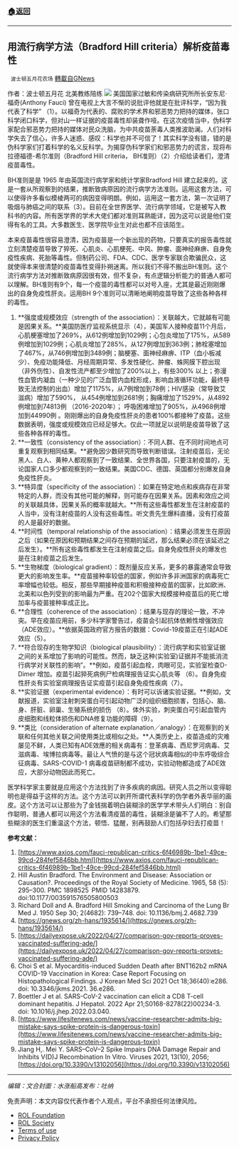 ###  [:house:返回](README.md)
---


## 用流行病学方法（Bradford Hill criteria）解析疫苗毒性
` 波士顿五月花农场` [轉載自GNews](https://gnews.org/zh-hans/2474865/)

作者：波士顿五月花 北美教练陪练
 ![](https://assets.gnews.org/wp-content/uploads/2022/05/340EBB34-C285-45EF-86A3-DEDBC9C2459F.jpg) 
美国国家过敏和传染病研究所所长安东尼·福奇(Anthony Fauci) 曾在电视上大言不惭的说批评他就是在批评科学，“因为我代表了科学” （1）。以福奇为代表的、腐败的学术界和邪恶势力把持的媒体，张口科学闭口科学，但对山一样证据的疫苗毒性却装聋作哑。在这次疫情当中，伪科学家配合邪恶势力把持的媒体对民众洗脑，为中共疫苗荼毒人类推波助澜。人们对科学失去了信心，许多人迷惑、感叹：科学也并不可信了！其实科学没有错，错的是伪科学家们打着科学的名义反科学。为揭穿伪科学家们和邪恶势力的谎言，现将布拉德福德-希尔准则（Bradford Hill criteria， BH准则）（2）介绍给读者们，澄清疫苗毒性。

BH准则是是 1965 年由英国流行病学家和统计学家Bradford Hill 建立起来的。这是一套从所观察到的结果，推断致病原因的流行病学方法准则。运用这套方法，可以使得许多看似模棱两可的病因变得明朗。例如，运用这一套方法，第一次证明了吸烟与肺癌之间的联系（3）。目前在全世界医学、流行病学领域，它是被写入教科书的内容。所有医学界的学术大佬们都对准则耳熟能详，因为这可以说是他们变得有名的工具。大多数医生、医学院毕业生对此也都不应该陌生。

本来疫苗毒性很容易澄清，因为疫苗是一个新出现的药物，只要真实的报告毒性就立刻清楚疫苗导致了猝死、心肌炎、心肌梗死、中风、肿瘤、面神经麻痹、自身免疫性疾病、死胎等毒性。但制药公司、FDA、CDC、医学专家联合欺骗民众，这就使得本来很清楚的疫苗毒性变得扑朔迷离。所以我们不得不搬出BH准则。这个流行病学方法对推断致病原因很有效，但不复杂，有点逻辑分析能力的普通人都可以理解。BH准则有9个，每一个疫苗的毒性都可以对号入座，尤其是最近刚刚爆出的自身免疫性肝炎。运用BH 9个准则可以清晰地阐明疫苗导致了这些各种各样的毒性。
 
1. **强度或规模效应（strength of the association）：关联越大，它就越有可能是因果关系。**美国防医疗监视系统显示（4），美国军人接种疫苗11个月后，心肌梗塞增加了269%，从612例增加到1029例；心包炎增加了175%，从589例增加到1029例；心肌炎增加了285%，从127例增加到363例；肺栓塞增加了467%，从746例增加到3489例；脑梗塞、面神经麻痹、ITP（血小板减少）、免疫功能降低、月经周期异常、多发性硬化、肿瘤、蛛网膜下腔出现（非外伤性）、自发性流产都至少增加了200%以上，有些300% 以上；弥漫性血管内凝血（一种少见的广泛血管内血栓形成，影响血液循环功能，最终导致无法控制的出血）增加了1175%，从7例增加到78例；HIV感染（常导致艾滋病）增加了590%， 从454例增加到2681例；胸痛增加了1529%，从4892例增加到74813例 （2016-2020年）； 呼吸困难增加了905%，从4968例增加到44990例 。刚刚爆出的自身免疫性肝炎的患者100%都接种了疫苗。这些数据表明，强度或规模效应已经足够大。仅此一项就足以说明是疫苗导致了这些各种各样的毒性。
2. **一致性（consistency of the association）：不同人群、在不同时间地点可重复观察到相同结果。**避免因少数研究而导致判断错误。注射疫苗后，无论黑人、白人、黄种人都观察到了一致结果、全世界各国，只要注射疫苗的，无论国家人口多少都观察到的一致结果。美国CDC、德国、英国都分别爆发自身免疫性肝炎。
3. **特异度（specificity of the association）：如果在特定地点和疾病存在非常特定的人群，而没有其他可能的解释，则可能存在因果关系。因素和效应之间的关联越具体，因果关系的概率就越大。**所有这些毒性都发生在注射疫苗的人当中，没有注射疫苗的人没有这些毒性。听文贵先生爆料直播，没有打疫苗的人是最好的数据。
4. **时间性（temporal relationship of the association）：结果必须发生在原因之后（如果在原因和预期结果之间存在预期的延迟，那么结果必须在该延迟之后发生）。**所有这些毒性都发生在注射疫苗之后。自身免疫性肝炎的爆发也是在注射疫苗之后发生。
5. **生物梯度（biological gradient）：既剂量反应关系，更多的暴露通常会导致更大的影响发生率。**疫苗接种率较低的国家，例如许多非洲国家的病毒死亡率增幅也较低。相反，那些早期接种疫苗和积极接种疫苗的国家，比如欧洲、北美和以色列受到的影响最为严重。在202个国家大规模接种疫苗后的死亡增加率与疫苗接种率成正比。
6. **合理性（coherence of the association）：结果与现存的理论一致，不冲突。早在疫苗应用前，多少科学家警告过，疫苗会引起抗体依赖性增强效应（ADE效应）。**依据英国政府官方报告的数据：Covid-19疫苗正在引起ADE效应（5）。
7. **符合现存的生物学知识（biological plausibility）：流行病学和实验室证据之间的关系增加了影响的可能性。然而，缺乏这种(实验室)证据并不能抵消流行病学对关联性的影响”。**例如，疫苗引起血栓，肉眼可见，实验室检查D-Dimer 增加。疫苗引起猝死病例尸检病理报告证实心肌炎等 （6）。自身免疫性肝炎有实验室病理报告证实疫苗引起自身免疫性疾病（7）。
8. **实验证据（experimental evidence）：有时可以诉诸实验证据。**例如，文献报道，实验室注射刺突蛋白可引起动物广泛的组织细胞损害，包括心、脑、身、肝脏、卵巢、生殖系统的损伤 （8）。体外实验，刺突蛋白可引起血管内皮细胞和线粒体损伤和DNA修复功能的障碍（9）。
9. **类比（consideration of alternate explanation／analogy）：在观察到的关联和任何其他关联之间使用类比或相似之处。**人类历史上，疫苗造成的灾难屡见不鲜，人类已知有ADE效應的相关病毒有：登革病毒、西尼罗河病毒、艾滋病毒、埃博拉病毒等。最让人气愤的是与这个冠状病毒相似的中东呼吸综合征病毒、SARS-COVID-1 病毒疫苗研制都不成功，实验动物都造成了ADE效应，大部分动物因此而死亡。

医学科学家主要就是应用这个方法找到了许多疾病的病因。研究人员之所以变得聪明也是得益于这样的方法。这个方法可以剥开所谓代表科学的伪学者外表华丽的画皮。这个方法可以让那些为了金钱揣着明白装糊涂的医学学术带头人们明白：别自作聪明，普通人都可以用这个方法看清疫苗的毒性，装糊涂是骗不了人的。希望那些糊涂的医生们重温这个方法，顿悟、猛醒，别再鼓励人们包括孕妇去打疫苗！

**参考文献：**

1. [https://www.axios.com/fauci-republican-critics-6f46989b-1be1-49ce-99cd-284fef5846bb.html](https://www.axios.com/fauci-republican-critics-6f46989b-1be1-49ce-99cd-284fef5846bb.html)
2. Hill Austin Bradford. The Environment and Disease: Association or Causation?. Proceedings of the Royal Society of Medicine. 1965, 58 (5): 295–300. PMC 1898525  PMID 14283879. doi:10.1177/003591576505800503
3. Richard Doll and A. Bradford Hill Smoking and Carcinoma of the Lung Br Med J. 1950 Sep 30; 2(4682): 739–748. doi: 10.1136/bmj.2.4682.739
4. [https://gnews.org/zh-hans/1935614/](https://gnews.org/zh-hans/1935614/)
5. [https://dailyexpose.uk/2022/04/27/comparison-gov-reports-proves-vaccinated-suffering-ade/](https://dailyexpose.uk/2022/04/27/comparison-gov-reports-proves-vaccinated-suffering-ade/)
6. Choi S et al. Myocarditis-induced Sudden Death after BNT162b2 mRNA COVID-19 Vaccination in Korea: Case Report Focusing on Histopathological Findings. J Korean Med Sci 2021 Oct 18;36(40):e286. doi: 10.3346/jkms.2021. 36.e286.
7. Boettler J et al. SARS-CoV-2 vaccination can elicit a CD8 T-cell dominant hepatitis. J Hepatol. 2022 Apr 21;S0168-8278(22)00234-3. doi: 10.1016/j.jhep.2022.03.040.
8. [https://www.lifesitenews.com/news/vaccine-researcher-admits-big-mistake-says-spike-protein-is-dangerous-toxin](https://www.lifesitenews.com/news/vaccine-researcher-admits-big-mistake-says-spike-protein-is-dangerous-toxin)
9. Jiang H,. Mei Y. SARS–CoV–2 Spike Impairs DNA Damage Repair and Inhibits V(D)J Recombination In Vitro. Viruses 2021, 13(10), 2056; [https://doi.org/10.3390/v13102056](https://doi.org/10.3390/v13102056)

* * *
 
*编辑：文合封面：水涨船高发布：吐纳*

免责声明：本文内容仅代表作者个人观点，平台不承担任何法律风险。
  
- [ROL Foundation](https://rolfoundation.org/)
- [ROL Society](https://rolsociety.org/)
- [Terms of use](https://gnews.org/terms-of-use-3/)
- [Privacy Policy](https://gnews.org/privacy-policy/)
